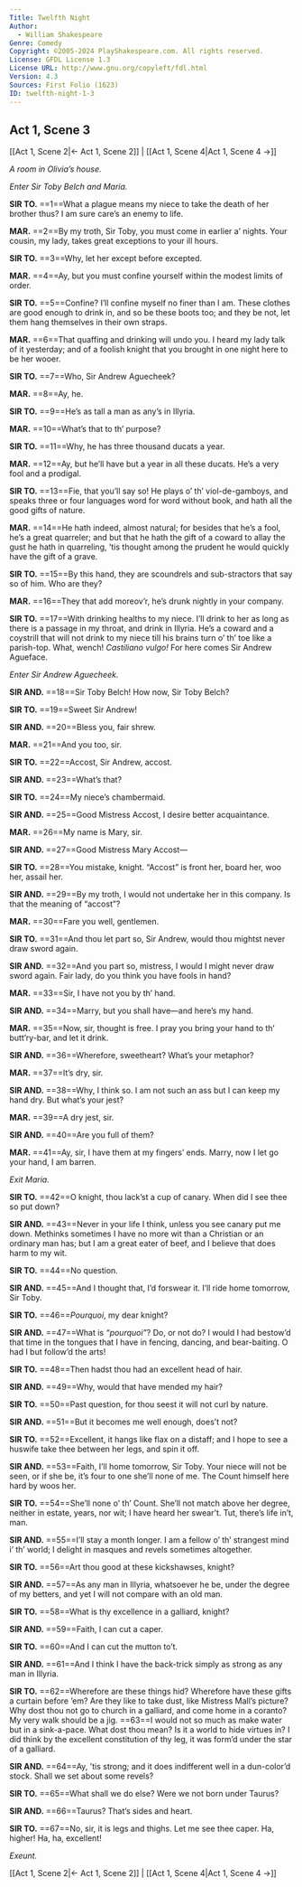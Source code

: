 ```yaml
---
Title: Twelfth Night
Author: 
  - William Shakespeare
Genre: Comedy
Copyright: ©2005-2024 PlayShakespeare.com. All rights reserved.
License: GFDL License 1.3
License URL: http://www.gnu.org/copyleft/fdl.html
Version: 4.3
Sources: First Folio (1623)
ID: twelfth-night-1-3
---
```


## Act 1, Scene 3
[[Act 1, Scene 2|← Act 1, Scene 2]] | [[Act 1, Scene 4|Act 1, Scene 4 →]]

*A room in Olivia’s house.*

*Enter Sir Toby Belch and Maria.*

**SIR TO.**
==1==What a plague means my niece to take the death of her brother thus? I am sure care’s an enemy to life.

**MAR.**
==2==By my troth, Sir Toby, you must come in earlier a’ nights. Your cousin, my lady, takes great exceptions to your ill hours.

**SIR TO.**
==3==Why, let her except before excepted.

**MAR.**
==4==Ay, but you must confine yourself within the modest limits of order.

**SIR TO.**
==5==Confine? I’ll confine myself no finer than I am. These clothes are good enough to drink in, and so be these boots too; and they be not, let them hang themselves in their own straps.

**MAR.**
==6==That quaffing and drinking will undo you. I heard my lady talk of it yesterday; and of a foolish knight that you brought in one night here to be her wooer.

**SIR TO.**
==7==Who, Sir Andrew Aguecheek?

**MAR.**
==8==Ay, he.

**SIR TO.**
==9==He’s as tall a man as any’s in Illyria.

**MAR.**
==10==What’s that to th’ purpose?

**SIR TO.**
==11==Why, he has three thousand ducats a year.

**MAR.**
==12==Ay, but he’ll have but a year in all these ducats. He’s a very fool and a prodigal.

**SIR TO.**
==13==Fie, that you’ll say so! He plays o’ th’ viol-de-gamboys, and speaks three or four languages word for word without book, and hath all the good gifts of nature.

**MAR.**
==14==He hath indeed, almost natural; for besides that he’s a fool, he’s a great quarreler; and but that he hath the gift of a coward to allay the gust he hath in quarreling, ’tis thought among the prudent he would quickly have the gift of a grave.

**SIR TO.**
==15==By this hand, they are scoundrels and sub-stractors that say so of him. Who are they?

**MAR.**
==16==They that add moreov’r, he’s drunk nightly in your company.

**SIR TO.**
==17==With drinking healths to my niece. I’ll drink to her as long as there is a passage in my throat, and drink in Illyria. He’s a coward and a coystrill that will not drink to my niece till his brains turn o’ th’ toe like a parish-top. What, wench! *Castiliano vulgo!* For here comes Sir Andrew Agueface.

*Enter Sir Andrew Aguecheek.*

**SIR AND.**
==18==Sir Toby Belch! How now, Sir Toby Belch?

**SIR TO.**
==19==Sweet Sir Andrew!

**SIR AND.**
==20==Bless you, fair shrew.

**MAR.**
==21==And you too, sir.

**SIR TO.**
==22==Accost, Sir Andrew, accost.

**SIR AND.**
==23==What’s that?

**SIR TO.**
==24==My niece’s chambermaid.

**SIR AND.**
==25==Good Mistress Accost, I desire better acquaintance.

**MAR.**
==26==My name is Mary, sir.

**SIR AND.**
==27==Good Mistress Mary Accost⁠—

**SIR TO.**
==28==You mistake, knight. “Accost” is front her, board her, woo her, assail her.

**SIR AND.**
==29==By my troth, I would not undertake her in this company. Is that the meaning of “accost”?

**MAR.**
==30==Fare you well, gentlemen.

**SIR TO.**
==31==And thou let part so, Sir Andrew, would thou mightst never draw sword again.

**SIR AND.**
==32==And you part so, mistress, I would I might never draw sword again. Fair lady, do you think you have fools in hand?

**MAR.**
==33==Sir, I have not you by th’ hand.

**SIR AND.**
==34==Marry, but you shall have—and here’s my hand.

**MAR.**
==35==Now, sir, thought is free. I pray you bring your hand to th’ butt’ry-bar, and let it drink.

**SIR AND.**
==36==Wherefore, sweetheart? What’s your metaphor?

**MAR.**
==37==It’s dry, sir.

**SIR AND.**
==38==Why, I think so. I am not such an ass but I can keep my hand dry. But what’s your jest?

**MAR.**
==39==A dry jest, sir.

**SIR AND.**
==40==Are you full of them?

**MAR.**
==41==Ay, sir, I have them at my fingers’ ends. Marry, now I let go your hand, I am barren.

*Exit Maria.*

**SIR TO.**
==42==O knight, thou lack’st a cup of canary. When did I see thee so put down?

**SIR AND.**
==43==Never in your life I think, unless you see canary put me down. Methinks sometimes I have no more wit than a Christian or an ordinary man has; but I am a great eater of beef, and I believe that does harm to my wit.

**SIR TO.**
==44==No question.

**SIR AND.**
==45==And I thought that, I’d forswear it. I’ll ride home tomorrow, Sir Toby.

**SIR TO.**
==46==*Pourquoi*, my dear knight?

**SIR AND.**
==47==What is *“pourquoi”*? Do, or not do? I would I had bestow’d that time in the tongues that I have in fencing, dancing, and bear-baiting. O had I but follow’d the arts!

**SIR TO.**
==48==Then hadst thou had an excellent head of hair.

**SIR AND.**
==49==Why, would that have mended my hair?

**SIR TO.**
==50==Past question, for thou seest it will not curl by nature.

**SIR AND.**
==51==But it becomes me well enough, does’t not?

**SIR TO.**
==52==Excellent, it hangs like flax on a distaff; and I hope to see a huswife take thee between her legs, and spin it off.

**SIR AND.**
==53==Faith, I’ll home tomorrow, Sir Toby. Your niece will not be seen, or if she be, it’s four to one she’ll none of me. The Count himself here hard by woos her.

**SIR TO.**
==54==She’ll none o’ th’ Count. She’ll not match above her degree, neither in estate, years, nor wit; I have heard her swear’t. Tut, there’s life in’t, man.

**SIR AND.**
==55==I’ll stay a month longer. I am a fellow o’ th’ strangest mind i’ th’ world; I delight in masques and revels sometimes altogether.

**SIR TO.**
==56==Art thou good at these kickshawses, knight?

**SIR AND.**
==57==As any man in Illyria, whatsoever he be, under the degree of my betters, and yet I will not compare with an old man.

**SIR TO.**
==58==What is thy excellence in a galliard, knight?

**SIR AND.**
==59==Faith, I can cut a caper.

**SIR TO.**
==60==And I can cut the mutton to’t.

**SIR AND.**
==61==And I think I have the back-trick simply as strong as any man in Illyria.

**SIR TO.**
==62==Wherefore are these things hid? Wherefore have these gifts a curtain before ’em? Are they like to take dust, like Mistress Mall’s picture? Why dost thou not go to church in a galliard, and come home in a coranto? My very walk should be a jig.
==63==I would not so much as make water but in a sink-a-pace. What dost thou mean? Is it a world to hide virtues in? I did think by the excellent constitution of thy leg, it was form’d under the star of a galliard.

**SIR AND.**
==64==Ay, ’tis strong; and it does indifferent well in a dun-color’d stock. Shall we set about some revels?

**SIR TO.**
==65==What shall we do else? Were we not born under Taurus?

**SIR AND.**
==66==Taurus? That’s sides and heart.

**SIR TO.**
==67==No, sir, it is legs and thighs. Let me see thee caper. Ha, higher! Ha, ha, excellent!

*Exeunt.*

[[Act 1, Scene 2|← Act 1, Scene 2]] | [[Act 1, Scene 4|Act 1, Scene 4 →]]